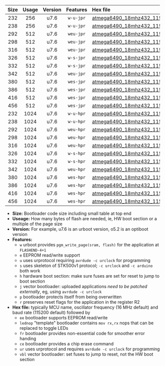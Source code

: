 |Size|Usage|Version|Features|Hex file|
|:-:|:-:|:-:|:-:|:--|
|232|256|u7.6|`w-u-jpr`|[atmega6490_18mhz432_115200bps_ur_vbl.hex](https://raw.githubusercontent.com/stefanrueger/urboot/main//atmega6490_18mhz432_115200bps_ur_vbl.hex)|
|238|256|u7.6|`w-u-jpr`|[atmega6490_18mhz432_115200bps_lednop_ur_vbl.hex](https://raw.githubusercontent.com/stefanrueger/urboot/main//atmega6490_18mhz432_115200bps_lednop_ur_vbl.hex)|
|292|512|u7.6|`weu-jpr`|[atmega6490_18mhz432_115200bps_ee_ur_vbl.hex](https://raw.githubusercontent.com/stefanrueger/urboot/main//atmega6490_18mhz432_115200bps_ee_ur_vbl.hex)|
|298|512|u7.6|`weu-jpr`|[atmega6490_18mhz432_115200bps_ee_lednop_ur_vbl.hex](https://raw.githubusercontent.com/stefanrueger/urboot/main//atmega6490_18mhz432_115200bps_ee_lednop_ur_vbl.hex)|
|316|512|u7.6|`weu-jpr`|[atmega6490_18mhz432_115200bps_ee_lednop_fr_ur_vbl.hex](https://raw.githubusercontent.com/stefanrueger/urboot/main//atmega6490_18mhz432_115200bps_ee_lednop_fr_ur_vbl.hex)|
|326|512|u7.6|`w-s-jpr`|[atmega6490_18mhz432_115200bps_vbl.hex](https://raw.githubusercontent.com/stefanrueger/urboot/main//atmega6490_18mhz432_115200bps_vbl.hex)|
|332|512|u7.6|`w-s-jpr`|[atmega6490_18mhz432_115200bps_lednop_vbl.hex](https://raw.githubusercontent.com/stefanrueger/urboot/main//atmega6490_18mhz432_115200bps_lednop_vbl.hex)|
|342|512|u7.6|`weu-jpr`|[atmega6490_18mhz432_115200bps_ee_lednop_fr_ce_ur_vbl.hex](https://raw.githubusercontent.com/stefanrueger/urboot/main//atmega6490_18mhz432_115200bps_ee_lednop_fr_ce_ur_vbl.hex)|
|380|512|u7.6|`wes-jpr`|[atmega6490_18mhz432_115200bps_ee_vbl.hex](https://raw.githubusercontent.com/stefanrueger/urboot/main//atmega6490_18mhz432_115200bps_ee_vbl.hex)|
|386|512|u7.6|`wes-jpr`|[atmega6490_18mhz432_115200bps_ee_lednop_vbl.hex](https://raw.githubusercontent.com/stefanrueger/urboot/main//atmega6490_18mhz432_115200bps_ee_lednop_vbl.hex)|
|416|512|u7.6|`wes-jpr`|[atmega6490_18mhz432_115200bps_ee_lednop_fr_vbl.hex](https://raw.githubusercontent.com/stefanrueger/urboot/main//atmega6490_18mhz432_115200bps_ee_lednop_fr_vbl.hex)|
|456|512|u7.6|`wes-jpr`|[atmega6490_18mhz432_115200bps_ee_lednop_fr_ce_vbl.hex](https://raw.githubusercontent.com/stefanrueger/urboot/main//atmega6490_18mhz432_115200bps_ee_lednop_fr_ce_vbl.hex)|
|232|1024|u7.6|`w-u-hpr`|[atmega6490_18mhz432_115200bps_ur.hex](https://raw.githubusercontent.com/stefanrueger/urboot/main//atmega6490_18mhz432_115200bps_ur.hex)|
|238|1024|u7.6|`w-u-hpr`|[atmega6490_18mhz432_115200bps_lednop_ur.hex](https://raw.githubusercontent.com/stefanrueger/urboot/main//atmega6490_18mhz432_115200bps_lednop_ur.hex)|
|292|1024|u7.6|`weu-hpr`|[atmega6490_18mhz432_115200bps_ee_ur.hex](https://raw.githubusercontent.com/stefanrueger/urboot/main//atmega6490_18mhz432_115200bps_ee_ur.hex)|
|298|1024|u7.6|`weu-hpr`|[atmega6490_18mhz432_115200bps_ee_lednop_ur.hex](https://raw.githubusercontent.com/stefanrueger/urboot/main//atmega6490_18mhz432_115200bps_ee_lednop_ur.hex)|
|316|1024|u7.6|`weu-hpr`|[atmega6490_18mhz432_115200bps_ee_lednop_fr_ur.hex](https://raw.githubusercontent.com/stefanrueger/urboot/main//atmega6490_18mhz432_115200bps_ee_lednop_fr_ur.hex)|
|326|1024|u7.6|`w-s-hpr`|[atmega6490_18mhz432_115200bps.hex](https://raw.githubusercontent.com/stefanrueger/urboot/main//atmega6490_18mhz432_115200bps.hex)|
|332|1024|u7.6|`w-s-hpr`|[atmega6490_18mhz432_115200bps_lednop.hex](https://raw.githubusercontent.com/stefanrueger/urboot/main//atmega6490_18mhz432_115200bps_lednop.hex)|
|342|1024|u7.6|`weu-hpr`|[atmega6490_18mhz432_115200bps_ee_lednop_fr_ce_ur.hex](https://raw.githubusercontent.com/stefanrueger/urboot/main//atmega6490_18mhz432_115200bps_ee_lednop_fr_ce_ur.hex)|
|380|1024|u7.6|`wes-hpr`|[atmega6490_18mhz432_115200bps_ee.hex](https://raw.githubusercontent.com/stefanrueger/urboot/main//atmega6490_18mhz432_115200bps_ee.hex)|
|386|1024|u7.6|`wes-hpr`|[atmega6490_18mhz432_115200bps_ee_lednop.hex](https://raw.githubusercontent.com/stefanrueger/urboot/main//atmega6490_18mhz432_115200bps_ee_lednop.hex)|
|416|1024|u7.6|`wes-hpr`|[atmega6490_18mhz432_115200bps_ee_lednop_fr.hex](https://raw.githubusercontent.com/stefanrueger/urboot/main//atmega6490_18mhz432_115200bps_ee_lednop_fr.hex)|
|456|1024|u7.6|`wes-hpr`|[atmega6490_18mhz432_115200bps_ee_lednop_fr_ce.hex](https://raw.githubusercontent.com/stefanrueger/urboot/main//atmega6490_18mhz432_115200bps_ee_lednop_fr_ce.hex)|

- **Size:** Bootloader code size including small table at top end
- **Useage:** How many bytes of flash are needed, ie, HW boot section or a multiple of the page size
- **Version:** For example, u7.6 is an urboot version, o5.2 is an optiboot version
- **Features:**
  + `w` urboot provides `pgm_write_page(sram, flash)` for the application at `FLASHEND-4+1`
  + `e` EEPROM read/write support
  + `u` uses urprotocol requiring `avrdude -c urclock` for programming
  + `s` uses skeleton of STK500v1 protocol; `-c urclock` and `-c arduino` both work
  + `h` hardware boot section: make sure fuses are set for reset to jump to boot section
  + `j` vector bootloader: uploaded applications *need to be patched externally*, eg, using `avrdude -c urclock`
  + `p` bootloader protects itself from being overwritten
  + `r` preserves reset flags for the application in the register R2
- **Hex file:** typically MCU name, oscillator frequency (16 MHz default) and baud rate (115200 default) followed by
  + `ee` bootloader supports EEPROM read/write
  + `lednop` "template" bootloader contains `mov rx,rx` nops that can be replaced to toggle LEDs
  + `fr` bootloader provides non-essential code for smoother error handing
  + `ce` bootloader provides a chip erase command
  + `ur` uses urprotocol and requires `avrdude -c urclock` for programming
  + `vbl` vector bootloader: set fuses to jump to reset, not the HW boot section
